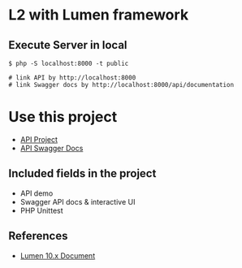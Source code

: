 # L2 with Lumen framework

## Execute Server in local
```shell
$ php -S localhost:8000 -t public

# link API by http://localhost:8000
# link Swagger docs by http://localhost:8000/api/documentation
```

# Use this project

- [API Project](http://localhost:8000)
- [API Swagger Docs](http://localhost:8000/api/documentation)

## Included fields in the project

- API demo
- Swagger API docs & interactive UI
- PHP Unittest

## References

- [Lumen 10.x Document](https://lumen.laravel.com/docs/10.x)
